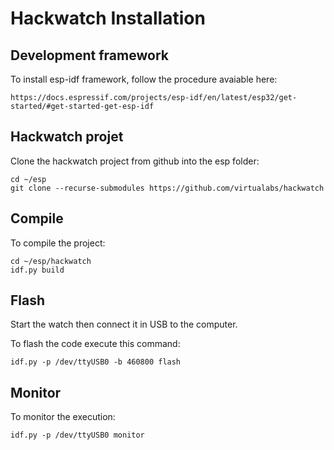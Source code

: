 
# Hackwatch Installation

## Development framework

To install esp-idf framework, follow the procedure avaiable here:

    https://docs.espressif.com/projects/esp-idf/en/latest/esp32/get-started/#get-started-get-esp-idf

## Hackwatch projet

Clone the hackwatch project from github into the esp folder:

    cd ~/esp
    git clone --recurse-submodules https://github.com/virtualabs/hackwatch

## Compile

To compile the project:

    cd ~/esp/hackwatch
    idf.py build

## Flash

Start the watch then connect it in USB to the computer.

To flash the code execute this command:

    idf.py -p /dev/ttyUSB0 -b 460800 flash

## Monitor

To monitor the execution:

    idf.py -p /dev/ttyUSB0 monitor

